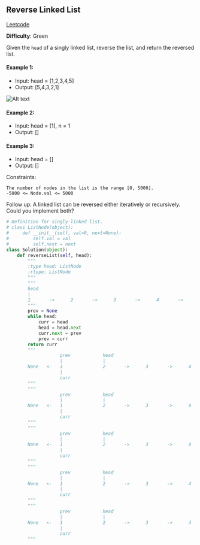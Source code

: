 ## Reverse Linked List

[Leetcode](https://leetcode.com/problems/reverse-linked-list/)

**Difficulty**: Green

Given the ```head``` of a singly linked list, reverse the list, and return the reversed list.

#### Example 1: 
- Input: head = [1,2,3,4,5]
- Output: [5,4,3,2,1]

![Alt text](https://assets.leetcode.com/uploads/2021/02/19/rev1ex1.jpg)

#### Example 2: 
- Input: head = [1], n = 1
- Output: []

#### Example 3: 
- Input: head = []
- Output: []

Constraints:

    The number of nodes in the list is the range [0, 5000].
    -5000 <= Node.val <= 5000

Follow up: A linked list can be reversed either iteratively or recursively. Could you implement both?

```Python
# Definition for singly-linked list.
# class ListNode(object):
#     def __init__(self, val=0, next=None):
#         self.val = val
#         self.next = next
class Solution(object):
    def reverseList(self, head):
        """
        :type head: ListNode
        :rtype: ListNode
        """
        """
        head
        |               
        1       ->      2       ->      3       ->      4       ->      5       ->      None
        """
        prev = None
        while head:
            curr = head
            head = head.next
            curr.next = prev
            prev = curr
        return curr
        """
                    prev            head
                    |               |
        None   <-   1               2       ->      3       ->      4       ->      5       ->      None
                    |
                    curr
        """
        """
                    prev            head
                    |               |
        None   <-   1               2       ->      3       ->      4       ->      5       ->      None
                    |
                    curr
        """
        """
                    prev            head
                    |               |
        None   <-   1               2       ->      3       ->      4       ->      5       ->      None
                    |
                    curr
        """
        """
                    prev            head
                    |               |
        None   <-   1               2       ->      3       ->      4       ->      5       ->      None
                    |
                    curr
        """
        """
                    prev            head
                    |               |
        None   <-   1               2       ->      3       ->      4       ->      5       ->      None
                    |
                    curr
        """
```



